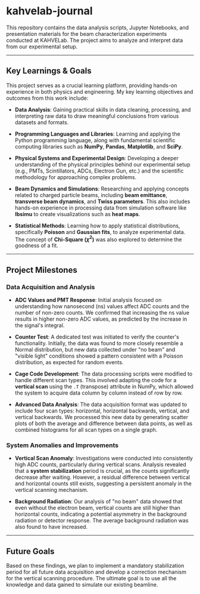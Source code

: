 # kahvelab-journal

This repository contains the data analysis scripts, Jupyter Notebooks, and presentation materials for the beam characterization experiments conducted at KAHVELab. The project aims to analyze and interpret data from our experimental setup.

---

## Key Learnings & Goals

This project serves as a crucial learning platform, providing hands-on experience in both physics and engineering. My key learning objectives and outcomes from this work include:

- **Data Analysis**: Gaining practical skills in data cleaning, processing, and interpreting raw data to draw meaningful conclusions from various datasets and formats.

- **Programming Languages and Libraries**: Learning and applying the Python programming language, along with fundamental scientific computing libraries such as **NumPy**, **Pandas**, **Matplotlib**, and **SciPy**.

- **Physical Systems and Experimental Design**: Developing a deeper understanding of the physical principles behind our experimental setup (e.g., PMTs, Scintillators, ADCs, Electron Gun, etc.) and the scientific methodology for approaching complex problems.

- **Beam Dynamics and Simulations**: Researching and applying concepts related to charged particle beams, including **beam emittance**, **transverse beam dynamics**, and **Twiss parameters**. This also includes hands-on experience in processing data from simulation software like **Ibsimu** to create visualizations such as **heat maps**.

- **Statistical Methods**: Learning how to apply statistical distributions, specifically **Poisson** and **Gaussian fits**, to analyze experimental data. The concept of **Chi-Square ($\chi^2$)** was also explored to determine the goodness of a fit.

---

## Project Milestones

### Data Acquisition and Analysis

- **ADC Values and PMT Response**: Initial analysis focused on understanding how nanosecond (ns) values affect ADC counts and the number of non-zero counts. We confirmed that increasing the ns value results in higher non-zero ADC values, as predicted by the increase in the signal's integral.

- **Counter Test**: A dedicated test was initiated to verify the counter's functionality. Initially, the data was found to more closely resemble a Normal distribution, but new data collected under "no beam" and "visible light" conditions showed a pattern consistent with a Poisson distribution, as expected for random events.

- **Cage Code Development**: The data processing scripts were modified to handle different scan types. This involved adapting the code for a **vertical scan** using the `.T` (transpose) attribute in NumPy, which allowed the system to acquire data column by column instead of row by row.

- **Advanced Data Analysis**: The data acquisition format was updated to include four scan types: horizontal, horizontal backwards, vertical, and vertical backwards. We processed this new data by generating scatter plots of both the average and difference between data points, as well as combined histograms for all scan types on a single graph.

### System Anomalies and Improvements

- **Vertical Scan Anomaly**: Investigations were conducted into consistently high ADC counts, particularly during vertical scans. Analysis revealed that a **system stabilization** period is crucial, as the counts significantly decrease after waiting. However, a residual difference between vertical and horizontal counts still exists, suggesting a persistent anomaly in the vertical scanning mechanism.

- **Background Radiation**: Our analysis of "no beam" data showed that even without the electron beam, vertical counts are still higher than horizontal counts, indicating a potential asymmetry in the background radiation or detector response. The average background radiation was also found to have increased.

---

## Future Goals

Based on these findings, we plan to implement a mandatory stabilization period for all future data acquisition and develop a correction mechanism for the vertical scanning procedure. The ultimate goal is to use all the knowledge and data gained to simulate our existing beamline.